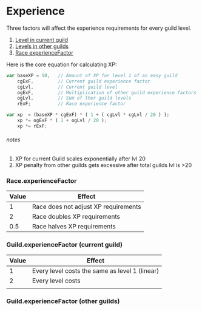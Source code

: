 # Experience

Three factors will affect the experience requirements for every guild level.

1. [ Level in current guild ]( #current-guild-experiencefactor )
2. [ Levels in other guilds ]( #other-guilds-experiencefactor )
3. [ Race experienceFactor ]( ./race.md )

Here is the core equation for calculating XP:

```javascript
var baseXP = 50,   // Amount of XP for level 1 of an easy guild
    cgExF,         // Current guild experience factor
    cgLvl,         // Current guild level
    ogExF,         // Multiplication of other guild experience factors
    ogLvl,         // Sum of ther guild levels
    rExF;          // Race experience factor

var xp  = (baseXP * cgExF) * ( 1 + ( cgLvl * cgLvl / 20 ) );
    xp *= ogExF * ( 1 + ogLvl / 20 );
    xp *= rExF;
```
###### notes
1. XP for current Guild scales exponentially after lvl 20
2. XP penalty from other guilds gets excessive after total guilds lvl is >20

### Race.experienceFactor
 
| Value | Effect
| ---   | ---
| 1     | Race does not adjust XP requirements
| 2     | Race doubles XP requirements
| 0.5   | Race halves XP requirements

### Guild.experienceFactor (current guild)



| Value | Effect
| ---   | ---
| 1     | Every level costs the same as level 1 (linear)
| 2     | Every level costs 
|       | 

### Guild.experienceFactor (other guilds)
